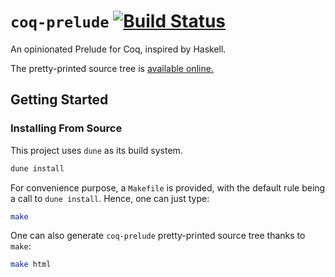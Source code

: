 # `coq-prelude` [![Build Status](https://travis-ci.org/ANSSI-FR/coq-prelude.svg?branch=master)](https://travis-ci.org/ANSSI-FR/coq-prelude)

An opinionated Prelude for Coq, inspired by Haskell.

The pretty-printed source tree is [available
online.](https://anssi-fr.github.io/coq-prelude/toc.html)

## Getting Started

### Installing From Source

This project uses `dune` as its build system.

```bash
dune install
```

For convenience purpose, a `Makefile` is provided, with the default rule being a
call to `dune install`. Hence, one can just type:

```bash
make
```

One can also generate `coq-prelude` pretty-printed source tree thanks to `make`:

```bash
make html
```
